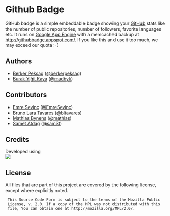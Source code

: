 # Github Badge

GitHub badge is a simple embeddable badge showing your [GitHub](http://github.com/) stats like the number of public repositories, number of followers, favorite languages etc.
It runs on [Google App Engine](http://code.google.com/appengine/) with a memcached backup at http://githubbadge.appspot.com/. If you like this and use it too much, we may exceed our quota :-)

## Authors
 - [Berker Peksag](https://github.com/berkerpeksag) ([@berkerpeksag](http://twitter.com/berkerpeksag))
 - [Burak Yiğit Kaya](https://github.com/BYK) ([@madbyk](http://twitter.com/madbyk))

## Contributors
 - [Emre Sevinc](https://github.com/emres) ([@EmreSevinc](https://twitter.com/emresevinc))
 - [Bruno Lara Tavares](https://github.com/bltavares) ([@bltavares](http://twitter.com/bltavares))
 - [Mathias Bynens](https://github.com/mathiasbynens) ([@mathias](http://twitter.com/mathias))
 - [Samet Atdag](https://github.com/samet) ([@sam3t](http://twitter.com/sam3t))

## Credits
Developed using  
[![](http://www.jetbrains.com/img/logos/pycharm_logo142x29.gif)](http://www.jetbrains.com/pycharm/)

## License
All files that are part of this project are covered by the following license, except where explicitly noted.

     This Source Code Form is subject to the terms of the Mozilla Public 
     License, v. 2.0. If a copy of the MPL was not distributed with this 
     file, You can obtain one at http://mozilla.org/MPL/2.0/. 
